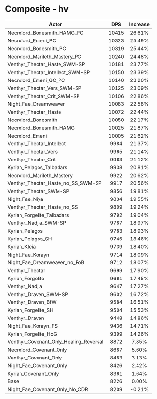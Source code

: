 # Composite - hv
| Actor | DPS | Increase |
|---|:---:|:---:|
|Necrolord_Bonesmith_HAMG_PC|10415|26.61%|
|Necrolord_Emeni_PC|10323|25.49%|
|Necrolord_Bonesmith_PC|10319|25.44%|
|Necrolord_Marileth_Mastery_PC|10240|24.48%|
|Venthyr_Theotar_Haste_SWM-SP|10181|23.77%|
|Venthyr_Theotar_Intellect_SWM-SP|10150|23.39%|
|Necrolord_Emeni_GC_PC|10140|23.26%|
|Venthyr_Theotar_Vers_SWM-SP|10125|23.09%|
|Venthyr_Theotar_Crit_SWM-SP|10106|22.86%|
|Night_Fae_Dreamweaver|10083|22.58%|
|Venthyr_Theotar_Haste|10072|22.44%|
|Necrolord_Bonesmith|10050|22.17%|
|Necrolord_Bonesmith_HAMG|10025|21.87%|
|Necrolord_Emeni|10005|21.62%|
|Venthyr_Theotar_Intellect|9984|21.37%|
|Venthyr_Theotar_Vers|9965|21.14%|
|Venthyr_Theotar_Crit|9963|21.12%|
|Kyrian_Pelagos_Talbadars|9938|20.81%|
|Necrolord_Marileth_Mastery|9922|20.62%|
|Venthyr_Theotar_Haste_no_SS_SWM-SP|9917|20.56%|
|Venthyr_Theotar_SWM-SP|9856|19.81%|
|Night_Fae_Niya|9834|19.55%|
|Venthyr_Theotar_Haste_no_SS|9809|19.24%|
|Kyrian_Forgelite_Talbadars|9792|19.04%|
|Venthyr_Nadjia_SWM-SP|9787|18.97%|
|Kyrian_Pelagos|9783|18.93%|
|Kyrian_Pelagos_SH|9745|18.46%|
|Kyrian_Kleia|9739|18.40%|
|Night_Fae_Korayn|9714|18.09%|
|Night_Fae_Dreamweaver_no_FoB|9712|18.07%|
|Venthyr_Theotar|9699|17.90%|
|Kyrian_Forgelite|9661|17.45%|
|Venthyr_Nadjia|9647|17.27%|
|Venthyr_Draven_SWM-SP|9602|16.72%|
|Venthyr_Draven_BfW|9584|16.51%|
|Kyrian_Forgelite_SH|9504|15.53%|
|Venthyr_Draven|9448|14.86%|
|Night_Fae_Korayn_FS|9436|14.71%|
|Kyrian_Forgelite_HoG|9399|14.26%|
|Venthyr_Covenant_Only_Healing_Reversal|8872|7.85%|
|Necrolord_Covenant_Only|8687|5.60%|
|Venthyr_Covenant_Only|8483|3.13%|
|Night_Fae_Covenant_Only|8426|2.42%|
|Kyrian_Covenant_Only|8361|1.64%|
|Base|8226|0.00%|
|Night_Fae_Covenant_Only_No_CDR|8209|-0.21%|
